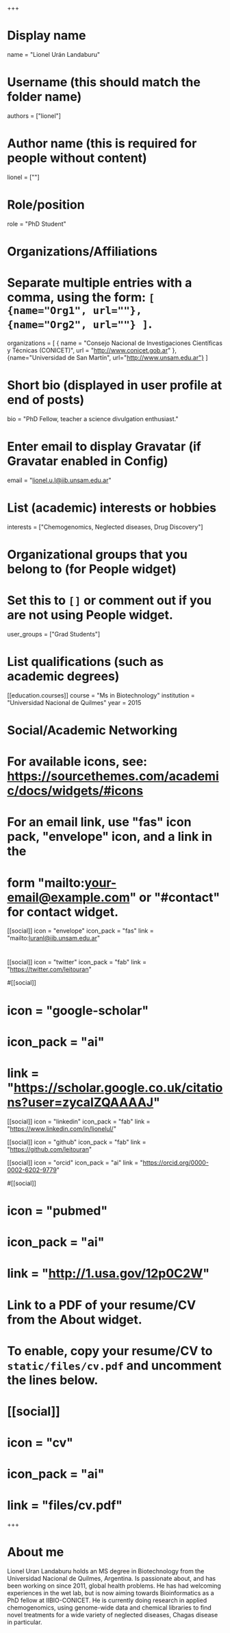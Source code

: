 +++
# Display name
name = "Lionel Urán Landaburu"

# Username (this should match the folder name)
authors = ["lionel"]

# Author name (this is required for people without content)
lionel = [""]

# Role/position
role = "PhD Student"

# Organizations/Affiliations
#   Separate multiple entries with a comma, using the form: `[ {name="Org1", url=""}, {name="Org2", url=""} ]`.
organizations = [ { name = "Consejo Nacional de Investigaciones Científicas y Técnicas (CONICET)", url = "http://www.conicet.gob.ar" }, {name="Universidad de San Martín", url="http://www.unsam.edu.ar"} ]

# Short bio (displayed in user profile at end of posts)
bio = "PhD Fellow, teacher a science divulgation enthusiast."

# Enter email to display Gravatar (if Gravatar enabled in Config)
email = "lionel.u.l@iib.unsam.edu.ar"

# List (academic) interests or hobbies
interests = ["Chemogenomics, Neglected diseases, Drug Discovery"]

# Organizational groups that you belong to (for People widget)
#   Set this to `[]` or comment out if you are not using People widget.
user_groups = ["Grad Students"]

# List qualifications (such as academic degrees)
[[education.courses]]
  course = "Ms in Biotechnology"
  institution = "Universidad Nacional de Quilmes"
  year = 2015


# Social/Academic Networking
# For available icons, see: https://sourcethemes.com/academic/docs/widgets/#icons
#   For an email link, use "fas" icon pack, "envelope" icon, and a link in the
#   form "mailto:your-email@example.com" or "#contact" for contact widget.

[[social]]
  icon = "envelope"
  icon_pack = "fas"
  link = "mailto:luranl@iib.unsam.edu.ar"
#
[[social]]
  icon = "twitter"
  icon_pack = "fab"
  link = "https://twitter.com/leitouran"

#[[social]]
#  icon = "google-scholar"
#  icon_pack = "ai"
#  link = "https://scholar.google.co.uk/citations?user=zycaIZQAAAAJ"

[[social]]
  icon = "linkedin"
  icon_pack = "fab"
  link = "https://www.linkedin.com/in/lionelul/"

[[social]]
  icon = "github"
  icon_pack = "fab"
  link = "https://github.com/leitouran"

[[social]]
  icon = "orcid"
  icon_pack = "ai"
  link = "https://orcid.org/0000-0002-6202-9779"

#[[social]]
#  icon = "pubmed"
#  icon_pack = "ai"
#  link = "http://1.usa.gov/12p0C2W"

# Link to a PDF of your resume/CV from the About widget.
# To enable, copy your resume/CV to `static/files/cv.pdf` and uncomment the lines below.
# [[social]]
#   icon = "cv"
#   icon_pack = "ai"
#   link = "files/cv.pdf"

+++

# About me 

Lionel Uran Landaburu holds an MS degree in Biotechnology from the Universidad Nacional de Quilmes, Argentina. Is passionate about, and has been working on since 2011, global health problems. He has had welcoming experiences in the wet lab, but is now aiming towards Bioinformatics as a PhD fellow at IIBIO-CONICET. He is currently doing research in applied chemogenomics, using genome-wide data and chemical libraries to find novel treatments for a wide variety of neglected diseases, Chagas disease in particular.
